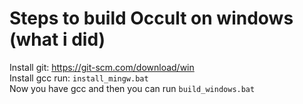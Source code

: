 # Steps to build Occult on windows (what i did)
Install git: <https://git-scm.com/download/win><br>
Install gcc run: `install_mingw.bat` <br>
Now you have gcc and then you can run `build_windows.bat`<br>
